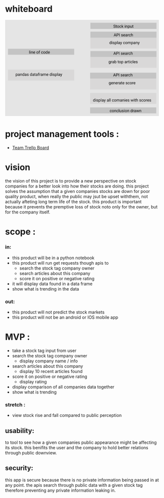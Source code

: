 # whiteboard
![whiteboard image 1](/assets/whiteboard-1.png)
# project management tools : 
- [Team Trello Board](https://trello.com/b/bvFTbjz2/tendr)



# vision
the vision of this project is to provide a new perspective on stock companies for a better look into how their stocks are doing. this project solves the assumption that a given companies stocks are down for poor quality product, when really the public may jsut be upset withthem, not actually afteting long term life of the stock. this product is important because it prevents the premptive loss of stock noto only for the owner, but for the company itself. 

# scope :
### in:
- this product will be in a python notebook
- this product will run get requests though apis to 
    - search the stock tag company owner
    - search articles about this company
    - score it on positive or negative rating
- it will display  data found in a data frame
- show what is trending in the data

### out:
- this product will not predict the stock markets
- this product will not be an android or IOS mobile app

# MVP :
- take a stock tag input from user
- search the stock tag company owner
    - display company name / info
- search articles about this company
    - display 10 recent articles found
- score it on positive or negative rating
    - display rating
- display comparison of all companies data together
- show what is trending
### stretch :
- view stock rise and fall compared to public perception

## usability:
to tool to see how a given companies public appearance might be affecting its stock. this benifits the user and the company to hold better relations through public downview.

## security:
this app is secure because there is no private information being passed in at any point. the apis search through public data with a given stock tag therefore preventing any private information leaking in.